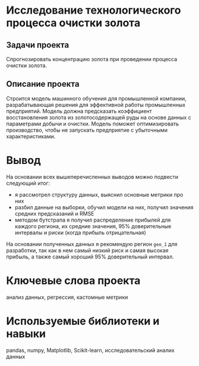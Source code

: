 # **Исследование технологического процесса очистки золота**
## Задачи проекта  
Спрогнозировать концентрацию золота при проведении процесса очистки золота.
## Описание проекта
Строится модель машинного обучения для промышленной компании, разрабатывающая решения для эффективной работы промышленных предприятий. Модель должна предсказать коэффициент восстановления золота из золотосодержащей руды на основе данных с параметрами добычи и очистки. Модель поможет оптимизировать производство, чтобы не запускать предприятие с убыточными характеристиками.
# Вывод
На основании всех вышеперечисленных выводов можно подвести следующий итог:
- я рассмотрел структуру данных, выяснил основные метрики про них
- разбил данные на выборки, обучил модели на них, получил значения средних предсказаний и RMSE
- методом бутстрапа я получил распределение прибылей для каждого региона, их средние значения, 95% доверительные интервалы и риски (когда прибыль отрицательная)

На основании полученных данных я рекомендую регион `geo_1` для разработки, так как в нем самый низкий риск и самая высокая прибыль, а также самый хороший 95% доверительный интервал.
# Ключевые слова проекта
анализ данных, регрессия, кастомные метрики
# Используемые библиотеки и навыки
pandas, numpy, Matplotlib, Scikit-learn, исследовательский аналих данных
